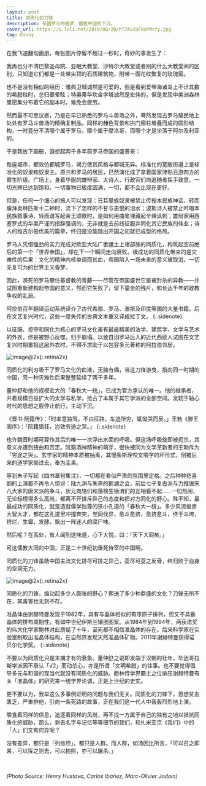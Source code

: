```yaml
---
layout: post
title: 同质化的刀锋
description: 帝国罗马的昏梦，儒教中国的下沉。
cover_url: https://i.loli.net/2019/08/20/hT7Av1UFHxPMcfy.jpg
tag: Essay
---
```


在我飞速翻动画册，每张图片停留不超过一秒时，奇妙的事发生了：

我再也分不清巴黎圣母院、亚眠大教堂、沙特尔大教堂或者别的什么大教堂间的区别，只知道它们都是一处带尖顶的石质建筑物，附带一面花纹繁复的玫瑰窗。

也不是没有相似的经历：雅典卫城诚然是可爱的，但是看到爱琴海诸岛上不计其数的希腊柱时，总归要晕眩；特奥蒂华坎金字塔诚然是宏伟的，但是发现中美洲森林里密集分布着它的副本时，难免会疲劳。

然而最不可思议者，乃是在早已熟悉的罗马斗兽场之外，蓦然发现古罗马殖民地上处处有罗马斗兽场的精确复制品。同样的赭色背景和拱门廊柱堆叠而成的圆形结构，一时竟分不清哪个属于罗马，哪个属于摩洛哥，而哪个才是坐落于阿尔及利亚的。

于是我放下画册，遐想起两千多年前罗马帝国的盛景来：

每座城市，都效仿都城罗马，竭力使其风格与都城无异。标准化的宽敞街道上是标准化的奴隶和奴隶主。原共和罗马的居民，已然演化成了拿着国家津贴云游四方的寄生阶级。广场上，身着华服的雄辩家、大诗人、行政官们向追随者挥手致意。一切光辉已达到饱和，一切事物已极度圆满，一切，都不会比现在更好。

但是，任何一个细心的旅人可以发现：日耳曼族奴隶被禁止传授本民族神话，转而膜拜奥林匹斯十二神时，流下了怎样的不甘与恚恨的泪水；波斯诗人被禁止吟唱本民族叙事诗，转而谱写起帝王颂歌时，是如何用曲笔埋藏起辛辣讽刺；雄辩家用西塞罗式的华美严谨的措辞强调的，无非就是去前线征服并同化其它民族的伟业；诗人的维吉尔般优美的篇章，终归是没能跳出开国之初就已成型的格局。

罗马人凭借强劲的实力完成对欧亚大陆广袤疆土上诸部族的同质化，构筑起空前绝后的第一个「世界帝国」，却在下一个瞬间走向衰败。极成功的同质化带来的是灾难性的后果：文化的精神内核单调而贫血，帝国陷入一场未来的意义被取消，一切无复可为的世界主义昏梦。

因此，濒死的罗马攀住基督教的青藤——尽管在帝国盛世它是被封杀的异教——并试图重新建构起帝国的意义，然而它失败了，留下鎏金的残片，和长达千年的政教争权的乱局。

阿拉伯百年翻译运动系统译介了古代希腊、罗马、波斯及印度等国的大量书籍。后在文艺复兴时代，这些一度失传的古典文本重又译成拉丁文。
{:.sidenote}

以征服、掠夺和同化为核心的罗马文化虽有最最精美的法学、建筑学、文学与艺术的外衣，终是被野心反噬，归于崩塌。以致自诩罗马后人的近代西欧人试图在文艺复兴时期重拾这层外衣时，不得不求助于以包容多元著称的阿拉伯邻居。

![image@2x](https://i.loli.net/2019/08/20/a8TL9xn3AmiRNeG.jpg){:.retina2x}

同质化的利刃吸干了罗马文化的血液，无独有偶，当这刀锋游曳，指向同一时期的中国，另一种灾难性后果整整延续了两千多年。

董仲舒和他的规模宏大的「春秋大一统」，已成为官方承认的唯一。他的继承者，并着规模日益扩大的太学与私学，抢占了本属于其它学派的全部空间。发轫于轴心时代的思想之舰停止航行，主动下沉。

《晋书·阮籍传》：「时率意独驾，不由征路，车迹所穷，辄恸哭而反。」王勃《滕王阁序》：「阮籍猖狂，岂效穷途之哭。」
{:.sidenote}

也许魏晋时期可算作其后的唯一一次浮出水面的呼吸。但这场呼吸旋即被扼杀，其意义亦遭到扭曲和否定。阮籍酒神精神的萌芽，很快被同为文学革新者的王勃斥为「穷途之哭」。玄学家的精神本质被抽离，其慢条斯理咬文嚼字的坏形式，倒被后来的道学家偷过去，奉为圭臬。

等到朱子写起《四书章句集注》，一切都在看似严肃的氛围里定格。之后种种悲喜剧的上演都不再令人惊讶：陆九渊与朱熹的鹅湖之会，前后七子复古派与力推唐宋八大家的唐宋派的争斗，状元商辂们和落榜生徐渭们的互相看不起……一切热闹，无论标榜得多么高尚，都离不开排斥异己的态度和把对方同化的野心。殊不知，最最成功的同质化，就是造就儒学独尊的狭小孔道的「春秋大一统」。多少风流俊彦大智大才，都在这孔道里冲撞奔突，党同伐异，愈斗愈挤，愈挤愈斗，终于斗垮，挤烂，生霉，发酵，飘出一阵迷人的腐尸味。

然后呢？在高处，有人闻到这味道，心下大悦，曰：「天下大同矣。」

可这儒教大同的中国，正是二十世纪初垂死待宰的中国啊。

同质化的刀锋虽助中国主流文化排尽可排之异己，芟尽可芟之反骨，终归败于自身的空洞无力。

![image@2x](https://i.loli.net/2019/08/20/8PnaLuOI4Tp1vxz.jpg){:.retina2x}

同质化的刀锋，煽动起多少人膨胀的野心？葬送了多少种鼎盛的文化？刀锋无所不在，其毒害也无刻不存。

准晶体由谢赫特曼发现于1982年，具有与晶体相似的有序原子排列，但又不具备晶体的排布周期性，有如中世纪伊斯兰镶嵌图案。从1984年到1994年，两获诺奖的伟大化学家鲍林对此质疑了十年，至死都不相信准晶体的存在。后来科学家在实验室制取出准晶体结构，在自然界发现天然准晶体矿物。2011年谢赫特曼获得诺贝尔化学奖。
{:.sidenote}

不要以为同质化只是末期才有的衰象。董仲舒之说即发端于汉朝的壮年，毕达哥拉斯学派因不承认「√2」而动杀心，亦是所谓「文明希腊」的往事。也不要觉得倡导多元与和谐的现当代就没有同质化的威胁。鲍林恃学界霸主之位排压谢赫特曼有关「准晶体」的研究来一统学界论调，正是上世纪的史实。

更不要以为，我举这么多事例证明的问题与我们无关。同质化的刀锋下，思想贫血匮乏，严重排他，引向一条死路的故事，正在我们这一代人中轰轰烈烈地上演。

嚼食着同样的信息，追逐着同样的风尚，再不找一方属于自己的独有之地以抵抗同质化的威胁，那么，剥去名字与记忆等等细节的我们，和扎米亚京《我们》中的「人」们又有何异呢？

没有差异，都只是「列维坦」，都只是人群。而人群，如汤因比所言，「可以召之即来，可以挥之则去，可以拍照，亦可以屠杀。」

&emsp;  
&emsp;  
*(Photo Source: Henry Hustava, Carlos Ibáñez, Marc-Olivier Jodoin)*

